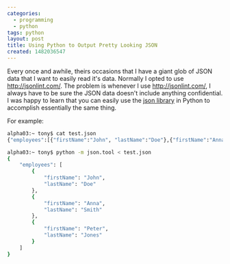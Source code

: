 ```yaml
---
categories:
  - programming
  - python
tags: python
layout: post
title: Using Python to Output Pretty Looking JSON
created: 1482036547
---
```


Every once and awhile, theirs occasions that I have a giant glob of JSON data that I want to easily read it's data. Normally I opted to use <a href="http://jsonlint.com/" taget="_blank">http://jsonlint.com/</a>. The problem is whenever I use  <a href="http://jsonlint.com/" taget="_blank">http://jsonlint.com/</a>, I always have to be sure the JSON data doesn't include anything confidential. I was happy to learn that you can easily use the <a href="https://docs.python.org/3/library/json.html" target="_blank">json library</a> in Python to accomplish essentially the same thing.

For example:

```bash
alpha03:~ tony$ cat test.json
{"employees":[{"firstName":"John", "lastName":"Doe"},{"firstName":"Anna", "lastName":"Smith"},{"firstName":"Peter", "lastName":"Jones"}]} 
```

```bash
alpha03:~ tony$ python -m json.tool < test.json
{
    "employees": [
        {
            "firstName": "John",
            "lastName": "Doe"
        },
        {
            "firstName": "Anna",
            "lastName": "Smith"
        },
        {
            "firstName": "Peter",
            "lastName": "Jones"
        }
    ]
}
```
